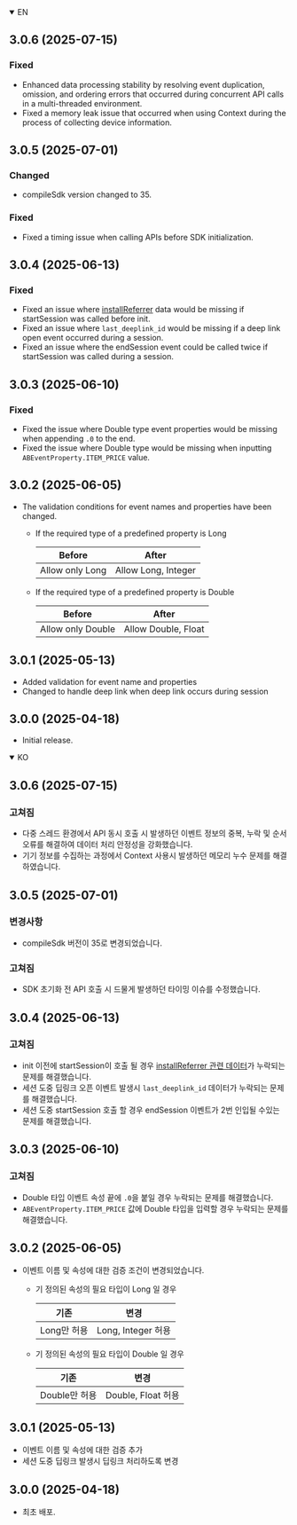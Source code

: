 <details open>
<summary>EN</summary>

## 3.0.6 (2025-07-15)

### Fixed

- Enhanced data processing stability by resolving event duplication, omission, and ordering errors that occurred during concurrent API calls in a multi-threaded environment.
- Fixed a memory leak issue that occurred when using Context during the process of collecting device information.


## 3.0.5 (2025-07-01)

### Changed

- compileSdk version changed to 35.
 
### Fixed

- Fixed a timing issue when calling APIs before SDK initialization.


## 3.0.4 (2025-06-13)
 
### Fixed

- Fixed an issue where [installReferrer](https://developer.android.com/google/play/installreferrer) data would be missing if startSession was called before init.
- Fixed an issue where `last_deeplink_id` would be missing if a deep link open event occurred during a session.
- Fixed an issue where the endSession event could be called twice if startSession was called during a session.


## 3.0.3 (2025-06-10)
 
### Fixed

- Fixed the issue where Double type event properties would be missing when appending `.0` to the end.
- Fixed the issue where Double type would be missing when inputting `ABEventProperty.ITEM_PRICE` value.


## 3.0.2 (2025-06-05)
 
- The validation conditions for event names and properties have been changed.
  - If the required type of a predefined property is Long

    |Before|After|
    |---|---|
    |Allow only Long|Allow Long, Integer |

  - If the required type of a predefined property is Double

    |Before|After|
    |---|---|
    |Allow only Double|Allow Double, Float |


## 3.0.1 (2025-05-13)
 
- Added validation for event name and properties
- Changed to handle deep link when deep link occurs during session


## 3.0.0 (2025-04-18)
 
- Initial release.

</details>
<details open>
<summary>KO</summary>

## 3.0.6 (2025-07-15)

### 고쳐짐

- 다중 스레드 환경에서 API 동시 호출 시 발생하던 이벤트 정보의 중복, 누락 및 순서 오류를 해결하여 데이터 처리 안정성을 강화했습니다.
- 기기 정보를 수집하는 과정에서 Context 사용시 발생하던 메모리 누수 문제를 해결하였습니다.


## 3.0.5 (2025-07-01)

### 변경사항

- compileSdk 버전이 35로 변경되었습니다.

### 고쳐짐

- SDK 초기화 전 API 호출 시 드물게 발생하던 타이밍 이슈를 수정했습니다.


## 3.0.4 (2025-06-13)

### 고쳐짐

- init 이전에 startSession이 호출 될 경우 [installReferrer 관련 데이터](https://developer.android.com/google/play/installreferrer)가 누락되는 문제를 해결했습니다.
- 세션 도중 딥링크 오픈 이벤트 발생시 `last_deeplink_id` 데이터가 누락되는 문제를 해결했습니다.
- 세션 도중 startSession 호출 할 경우 endSession 이벤트가 2번 인입될 수있는 문제를 해결했습니다.


## 3.0.3 (2025-06-10)

### 고쳐짐

- Double 타입 이벤트 속성 끝에 `.0`을 붙일 경우 누락되는 문제를 해결했습니다.
- `ABEventProperty.ITEM_PRICE` 값에 Double 타입을 입력할 경우 누락되는 문제를 해결했습니다.


## 3.0.2 (2025-06-05)
 
- 이벤트 이름 및 속성에 대한 검증 조건이 변경되었습니다.
  - 기 정의된 속성의 필요 타입이 Long 일 경우

      |기존|변경|
      |---|---|
      |Long만 허용|Long, Integer 허용 |
  
  - 기 정의된 속성의 필요 타입이 Double 일 경우

      |기존|변경|
      |---|---|
      |Double만 허용|Double, Float 허용 |


## 3.0.1 (2025-05-13)
 
- 이벤트 이름 및 속성에 대한 검증 추가
- 세션 도중 딥링크 발생시 딥링크 처리하도록 변경


## 3.0.0 (2025-04-18)
 
- 최초 배포.

</details>